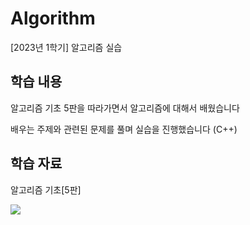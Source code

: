 # Algorithm
[2023년 1학기] 알고리즘 실습

## 학습 내용
알고리즘 기초 5판을 따라가면서 알고리즘에 대해서 배웠습니다

배우는 주제와 관련된 문제를 풀며 실습을 진행했습니다 (C++)

## 학습 자료
알고리즘 기초[5판]

<img src = "https://github.com/ChoiGood/Algorithm/assets/128384646/ad5e8a71-42a9-491b-b0f9-867494694c31">



